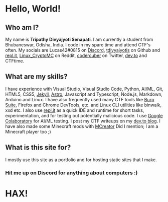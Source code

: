 # Hello, World! 
## Who am I?
My name is **Tripathy Divyajyoti Senapati**. I am currently a student from Bhubaneswar, Odisha, India. I code in my spare time and attend CTF's often. My socials are Lucas42#0815 on [Discord](https://discord.com), [tdivyajyotis](https://github.com/tdivyajyotis) on Github and [repl.it](https://repl.it/@tdivyajyotis), [Linux_CryptoMC](https://reddit.com/user/Linux_CryptoMC) on Reddit, [codercuber](https://twitter.com/codercuber) on Twitter, [dev.to](https://dev.to/codercuber) and CTFtime.
## What are my skills?
I have experience with Visual Studio, Visual Studio Code, Python, AI/ML, Git, HTML5, CSS5, [Jekyll](https://jekyllrb.com), [Astro](https://astro.build), Javascript and Typescript, Node.js, Markdown, Arduino and Linux. I have also frequently used many CTF tools like [Burp Suite](https://portswigger.net/burp), Firefox and Chrome DevTools, etc. and Linux CLI utilities like binwalk, xxd etc. I also use [repl.it](https://repl.it) as a quick IDE and runtime for short tasks, experimentation, and for testing out potentially malicious code. I use [Google Colaboratory](https://colab.research.google.com) for AI/ML testing. I post my CTF writeups on my [dev.to blog](https://dev.to/codercuber). I have also made some Minecraft mods with [MCreator](https://mcreator.net) Did I mention; I am a Minecraft player too ;)
## What is this site for?
I mostly use this site as a portfolio and for hosting static sites that I make.
### Hit me up on Discord for anything about computers :)
# HAX!
